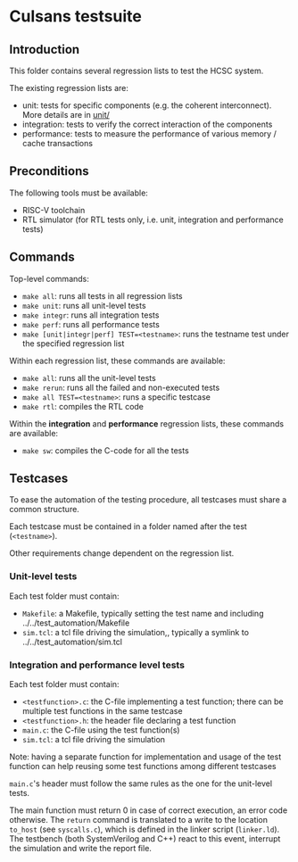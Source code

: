 # Culsans testsuite

## Introduction

This folder contains several regression lists to test the HCSC system.

The existing regression lists are:

- unit: tests for specific components (e.g. the coherent interconnect). More details are in [unit/](unit/)
- integration: tests to verify the correct interaction of the components
- performance: tests to measure the performance of various memory / cache transactions

## Preconditions

The following tools must be available:

- RISC-V toolchain
- RTL simulator (for RTL tests only, i.e. unit, integration and performance tests)

## Commands

Top-level commands:

- `make all`: runs all tests in all regression lists
- `make unit`: runs all unit-level tests
- `make integr`: runs all integration tests
- `make perf`: runs all performance tests
- `make [unit|integr|perf] TEST=<testname>`: runs the testname test under the specified regression list

Within each regression list, these commands are available:

- `make all`: runs all the unit-level tests
- `make rerun`: runs all the failed and non-executed tests
- `make all TEST=<testname>`: runs a specific testcase
- `make rtl`: compiles the RTL code

Within the **integration** and **performance** regression lists, these commands are available:
- `make sw`: compiles the C-code for all the tests

## Testcases

To ease the automation of the testing procedure, all testcases must share a common structure.

Each testcase must be contained in a folder named after the test (`<testname>`).

Other requirements change dependent on the regression list.

### Unit-level tests

Each test folder must contain:

- `Makefile`: a Makefile, typically setting the test name and including ../../test_automation/Makefile
- `sim.tcl`: a tcl file driving the simulation,, typically a symlink to ../../test_automation/sim.tcl

### Integration and performance level tests

Each test folder must contain:

- `<testfunction>.c`: the C-file implementing a test function; there can be multiple test functions in the same testcase
- `<testfunction>.h`: the header file declaring a test function
- `main.c`: the C-file using the test function(s)
- `sim.tcl`: a tcl file driving the simulation

Note: having a separate function for implementation and usage of the test function can help reusing some test functions among different testcases

`main.c`'s header must follow the same rules as the one for the unit-level tests.

The main function must return 0 in case of correct execution, an error code otherwise.
The `return` command is translated to a write to the location `to_host` (see `syscalls.c`), which is defined in the linker script (`linker.ld`). The testbench (both SystemVerilog and C++) react to this event, interrupt the simulation and write the report file.
